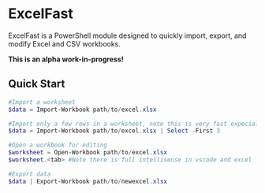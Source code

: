 # ExcelFast

ExcelFast is a PowerShell module designed to quickly import, export, and modify Excel and CSV workbooks.

**This is an alpha work-in-progress!**

## Quick Start
```powershell
#Import a worksheet
$data = Import-Workbook path/to/excel.xlsx

#Import only a few rows in a worksheet, note this is very fast expecially in a large workbook
$data = Import-Workbook path/to/excel.xlsx | Select -First 3

#Open a workbook for editing
$worksheet = Open-Workbook path/to/excel.xlsx
$worksheet.<tab> #Note there is full intellisense in vscode and excel

#Export data
$data | Export-Workbook path/to/newexcel.xlsx